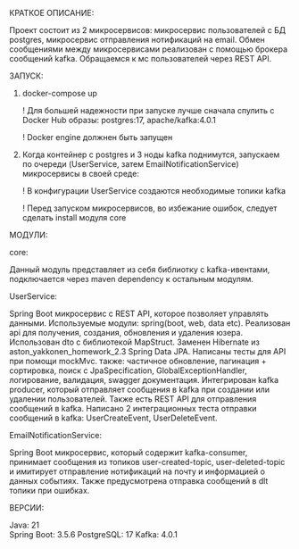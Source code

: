   КРАТКОЕ ОПИСАНИЕ:
  
  Проект состоит из 2 микросервисов: микросервис пользователей с БД postgres, микросервис отправления нотификаций на email.
Обмен сообщениями между микросервисами реализован с помощью брокера сообщений kafka. Обращаемся к мс пользователей через REST API.

  ЗАПУСК:
  
1. docker-compose up

   ! Для большей надежности при запуске лучше сначала спулить с Docker Hub образы: postgres:17, apache/kafka:4.0.1
   
   ! Docker engine должнен быть запущен
   
2. Когда контейнер с postgres и 3 ноды kafka поднимутся, запускаем по очереди (UserService, затем EmailNotificationService) микросервисы в своей среде:

   ! В конфигурации UserService создаются необходимые топики kafka
   
   ! Перед запуском микросервисов, во избежание ошибок, следует сделать install модуля core

  МОДУЛИ:
  
core:

  Данный модуль представляет из себя библиотку с kafka-ивентами, 
подключается через maven dependency к остальным модулям.

UserService:

  Spring Boot микросервис с REST API, которое позволяет управлять данными. 
Используемые модули: spring(boot, web, data etc). 
Реализован api для получения, создания, обновления и удаления юзера. Использован dto с библиотекой MapStruct. 
Заменен Hibernate из aston_yakkonen_homework_2.3 Spring Data JPA. 
Написаны тесты для API при помощи mockMvc.
также: частичное обновление, пагинация + сортировка, поиск с JpaSpecification, GlobalExceptionHandler, логирование, валидация, swagger документация.
  Интегрирован kafka producer, который отправляет сообщения в kafka при создании или удалении пользователей. Также есть REST API для отправления сообщений в kafka.
Написано 2 интеграционных теста отправки сообщений в kafka: UserCreateEvent, UserDeleteEvent.  

EmailNotificationService:

  Spring Boot микросервис, который содержит kafka-consumer, принимает сообщения из топиков
user-created-topic, user-deleted-topic и имитирует отправление нотификаций на почту и информацией
о данных событиях. Также предусмотрена отправка сообщений в dlt топики при ошибках.

  ВЕРСИИ:
  
Java: 21  
Spring Boot: 3.5.6
PostgreSQL: 17
Kafka: 4.0.1
